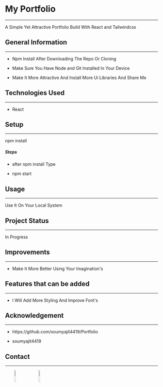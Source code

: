 <h1>My Portfolio</h1>
<hr><p>A Simple Yet Attractive Portfolio Build With React and Tailwindcss</p><h2>General Information</h2>
<hr><ul>
<li>Npm Install After Downloading The Repo Or Cloning</li>
</ul><ul>
<li>Make Sure You Have Node and Git Installed In Your Device</li>
</ul><ul>
<li>Make It More Attractive And Install More Ui Libraries And Share Me</li>
</ul><h2>Technologies Used</h2>
<hr><ul>
<li>React</li>
</ul><h2>Setup</h2>
<hr><p>npm install</p><h5>Steps</h5><ul>
<li>after npm install Type</li>
</ul><ul>
<li>npm start</li>
</ul><h2>Usage</h2>
<hr><p>Use It On Your Local System</p><h2>Project Status</h2>
<hr><p>In Progress</p><h2>Improvements</h2>
<hr><ul>
<li>Make It More Better Using Your Imagination's</li>
</ul><h2>Features that can be added</h2>
<hr><ul>
<li>I Will Add More Styling And Improve Font's</li>
</ul><h2>Acknowledgement</h2>
<hr><ul>
<li>https://github.com/soumyajit4419/Portfolio</li>
</ul><ul>
<li>soumyajit4419</li>
</ul><h2>Contact</h2>
<hr><p><span style="margin-right: 30px;"></span><a href="https://www.linkedin.com/in/agam-singh-dev/"><img target="_blank" src="https://cdn.jsdelivr.net/gh/devicons/devicon/icons/linkedin/linkedin-original.svg" style="width: 10%;"></a><span style="margin-right: 30px;"></span><a href="https://github.com/DreamFaang78"><img target="_blank" src="https://cdn.jsdelivr.net/gh/devicons/devicon/icons/github/github-original.svg" style="width: 10%;"></a></p>
